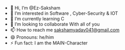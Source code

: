 - 👋 Hi, I’m @Ez-Saksham
- 👀 I’m interested in Software , Cyber-Security & IOT
- 🌱 I’m currently learning C
- 💞️ I’m looking to collaborate With all of you
- 📫 How to reach me sakshamyadav041@gmail.com
- 😄 Pronouns: he/him
- ⚡ Fun fact: I am the MAIN-Character

<!---
Ez-Saksham/Ez-Saksham is a ✨ special ✨ repository because its `README.md` (this file) appears on your GitHub profile.
You can click the Preview link to take a look at your changes.
--->
